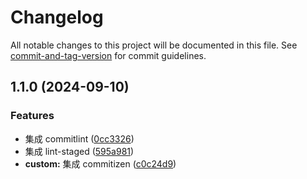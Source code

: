 # Changelog

All notable changes to this project will be documented in this file. See [commit-and-tag-version](https://github.com/absolute-version/commit-and-tag-version) for commit guidelines.

## 1.1.0 (2024-09-10)

### Features

- 集成 commitlint ([0cc3326](https://github.com/qxchuckle/monorepo-test/commit/0cc3326831532386c6ace46ad571ec43c0173107))
- 集成 lint-staged ([595a981](https://github.com/qxchuckle/monorepo-test/commit/595a981f3f9c4bfacb7c33c0946224f536be8b2d))
- **custom:** 集成 commitizen ([c0c24d9](https://github.com/qxchuckle/monorepo-test/commit/c0c24d973d1f69db5b6669dc0a515f5ae7b92151))
